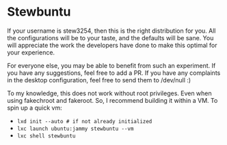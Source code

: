 # Stewbuntu

If your username is stew3254, then this is the right distribution for you. All the configurations will be to your taste, and the defaults will be sane. You will appreciate the work the developers have done to make this optimal for your experience.

For everyone else, you may be able to benefit from such an experiment. If you have any suggestions, feel free to add a PR. If you have any complaints in the desktop configuration, feel free to send them to /dev/null :)

To my knowledge, this does not work without root privileges. Even when using fakechroot and fakeroot. So, I recommend building it within a VM. To spin up a quick vm:
* `lxd init --auto # if not already initialized`
* `lxc launch ubuntu:jammy stewbuntu --vm`
* `lxc shell stewbuntu`

